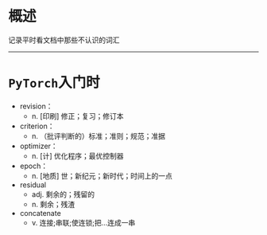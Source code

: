 # 概述

记录平时看文档中那些不认识的词汇

---

# `PyTorch`入门时

- revision：
  - n. [印刷] 修正；复习；修订本
- criterion：
  - n. （批评判断的）标准；准则；规范；准据
- optimizer：
  - n. [计] 优化程序；最优控制器
- epoch：
  - n. [地质] 世；新纪元；新时代；时间上的一点
- residual
  - adj.     剩余的；残留的
  - n.        剩余；残渣
- concatenate
  - v.         连接;串联;使连锁;把…连成一串